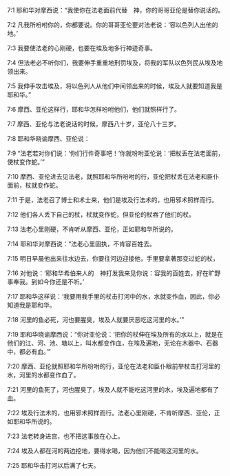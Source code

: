 <a id="1"></a>7:1  耶和华对摩西说：“我使你在法老面前代替　神，你的哥哥亚伦是替你说话的。  

<a id="2"></a>7:2  凡我所吩咐你的，你都要说。你的哥哥亚伦要对法老说：‘容以色列人出他的地。’  

<a id="3"></a>7:3  我要使法老的心刚硬，也要在埃及地多行神迹奇事。  

<a id="4"></a>7:4  但法老必不听你们，我要伸手重重地刑罚埃及，将我的军队以色列民从埃及地领出来。  

<a id="5"></a>7:5  我伸手攻击埃及，将以色列人从他们中间领出来的时候，埃及人就要知道我是耶和华。”  

<a id="6"></a>7:6  摩西、亚伦这样行，耶和华怎样吩咐他们，他们就照样行了。  

<a id="7"></a>7:7  摩西、亚伦与法老说话的时候，摩西八十岁，亚伦八十三岁。  

<a id="8"></a>7:8  耶和华晓谕摩西、亚伦说：  

<a id="9"></a>7:9  “法老若对你们说：‘你们行件奇事吧！’你就吩咐亚伦说：‘把杖丢在法老面前，使杖变作蛇。’”  

<a id="10"></a>7:10  摩西、亚伦进去见法老，就照耶和华所吩咐的行，亚伦把杖丢在法老和臣仆面前，杖就变作蛇。  

<a id="11"></a>7:11  于是，法老召了博士和术士来，他们是埃及行法术的，也用邪术照样而行。  

<a id="12"></a>7:12  他们各人丢下自己的杖，杖就变作蛇，但亚伦的杖吞了他们的杖。  

<a id="13"></a>7:13  法老心里刚硬，不肯听从摩西、亚伦，正如耶和华所说的。  

<a id="14"></a>7:14  耶和华对摩西说：“法老心里固执，不肯容百姓去。  

<a id="15"></a>7:15  明日早晨他出来往水边去，你要往河边迎接他，手里要拿著那变过蛇的杖，  

<a id="16"></a>7:16  对他说：‘耶和华希伯来人的　神打发我来见你说：容我的百姓去，好在旷野事奉我。到如今你还是不听。’　  

<a id="17"></a>7:17  耶和华这样说：‘我要用我手里的杖击打河中的水，水就变作血，因此，你必知道我是耶和华。  

<a id="18"></a>7:18  河里的鱼必死，河也要腥臭，埃及人就要厌恶吃这河里的水。’”  

<a id="19"></a>7:19  耶和华晓谕摩西说：“你对亚伦说：‘把你的杖伸在埃及所有的水以上，就是在他们的江、河、池、塘以上，叫水都变作血，在埃及遍地，无论在木器中、石器中，都必有血。’”  

<a id="20"></a>7:20  摩西、亚伦就照耶和华所吩咐的行，亚伦在法老和臣仆眼前举杖击打河里的水，河里的水都变作血了。  

<a id="21"></a>7:21  河里的鱼死了，河也腥臭了，埃及人就不能吃这河里的水，埃及遍地都有了血。  

<a id="22"></a>7:22  埃及行法术的，也用邪术照样而行。法老心里刚硬，不肯听摩西、亚伦，正如耶和华所说的。  

<a id="23"></a>7:23  法老转身进宫，也不把这事放在心上。  

<a id="24"></a>7:24  埃及人都在河的两边挖地，要得水喝，因为他们不能喝这河里的水。  

<a id="25"></a>7:25  耶和华击打河以后满了七天。  
